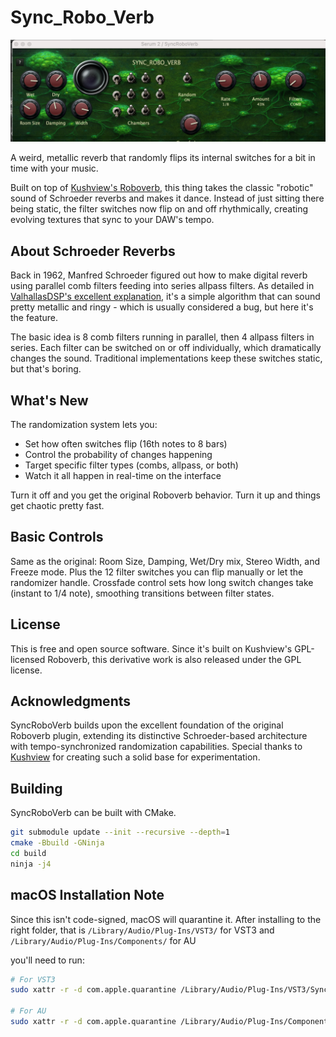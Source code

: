 # Sync_Robo_Verb

![Screenshot](data/screenshot.png)

A weird, metallic reverb that randomly flips its internal switches for a bit in time with your music.

Built on top of [Kushview's Roboverb](https://github.com/kushview/roboverb), this thing takes the classic "robotic" sound of Schroeder reverbs and makes it dance. Instead of just sitting there being static, the filter switches now flip on and off rhythmically, creating evolving textures that sync to your DAW's tempo.

## About Schroeder Reverbs

Back in 1962, Manfred Schroeder figured out how to make digital reverb using parallel comb filters feeding into series allpass filters. As detailed in [ValhallasDSP's excellent explanation](https://valhalladsp.com/2009/05/30/schroeder-reverbs-the-forgotten-algorithm/), it's a simple algorithm that can sound pretty metallic and ringy - which is usually considered a bug, but here it's the feature.

The basic idea is 8 comb filters running in parallel, then 4 allpass filters in series. Each filter can be switched on or off individually, which dramatically changes the sound. Traditional implementations keep these switches static, but that's boring.

## What's New

The randomization system lets you:
- Set how often switches flip (16th notes to 8 bars)  
- Control the probability of changes happening
- Target specific filter types (combs, allpass, or both)
- Watch it all happen in real-time on the interface

Turn it off and you get the original Roboverb behavior. Turn it up and things get chaotic pretty fast.

## Basic Controls

Same as the original: Room Size, Damping, Wet/Dry mix, Stereo Width, and Freeze mode. Plus the 12 filter switches you can flip manually or let the randomizer handle. Crossfade control sets how long switch changes take (instant to 1/4 note), smoothing transitions between filter states.


## License

This is free and open source software. Since it's built on Kushview's GPL-licensed Roboverb, this derivative work is also released under the GPL license.

## Acknowledgments

SyncRoboVerb builds upon the excellent foundation of the original Roboverb plugin, extending its distinctive Schroeder-based architecture with tempo-synchronized randomization capabilities. Special thanks to [Kushview](https://github.com/kushview) for creating such a solid base for experimentation.

## Building
SyncRoboVerb can be built with CMake.

```bash
git submodule update --init --recursive --depth=1
cmake -Bbuild -GNinja
cd build
ninja -j4
```

## macOS Installation Note

Since this isn't code-signed, macOS will quarantine it. After installing to the right folder, that is
`/Library/Audio/Plug-Ins/VST3/` for VST3 and
`/Library/Audio/Plug-Ins/Components/` for AU


you'll need to run:

```bash
# For VST3
sudo xattr -r -d com.apple.quarantine /Library/Audio/Plug-Ins/VST3/SyncRoboVerb.vst3

# For AU
sudo xattr -r -d com.apple.quarantine /Library/Audio/Plug-Ins/Components/SyncRoboVerb.component
```
